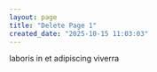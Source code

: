 ```yaml
---
layout: page
title: "Delete Page 1"
created_date: "2025-10-15 11:03:03"
---
```


laboris in et adipiscing viverra 
